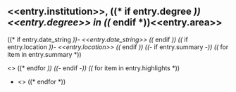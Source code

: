## <<entry.institution>>, ((* if entry.degree *))<<entry.degree>> in ((* endif *))<<entry.area>>

((* if entry.date_string *))- <<entry.date_string>>
((* endif *))
((* if entry.location *))- <<entry.location>>
((* endif *))
((*- if entry.summary -*))
((* for item in entry.summary *))

   <<item>>
((* endfor *))
((*- endif -*))
((* for item in entry.highlights *))
- <<item>>
((* endfor *))
